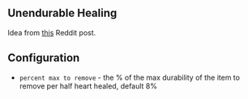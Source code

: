 Unendurable Healing
-------------------

Idea from [this](https://www.reddit.com/r/ultrahardcore/comments/3huat9/unendurable_healing/) Reddit post.

Configuration
-------------

- `percent max to remove` - the % of the max durability of the item to remove per half heart healed, default 8%